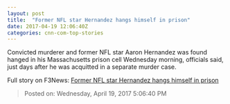 ```yaml
---
layout: post
title:  "Former NFL star Hernandez hangs himself in prison"
date: 2017-04-19 12:06:40Z
categories: cnn-com-top-stories
---
```


Convicted murderer and former NFL star Aaron Hernandez was found hanged in his Massachusetts prison cell Wednesday morning, officials said, just days after he was acquitted in a separate murder case.


Full story on F3News: [Former NFL star Hernandez hangs himself in prison](http://www.f3nws.com/n/NNMWNC)

> Posted on: Wednesday, April 19, 2017 5:06:40 PM
